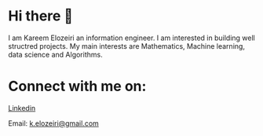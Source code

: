 # Hi there 👋
  I am Kareem Elozeiri an information engineer. I am interested in building well structred projects. My main interests are Mathematics, Machine learning, data science and Algorithms. 
# Connect with me on:
[Linkedin](https://www.linkedin.com/in/kareem-elozeiri-a09657218/)

Email: k.elozeiri@gmail.com




